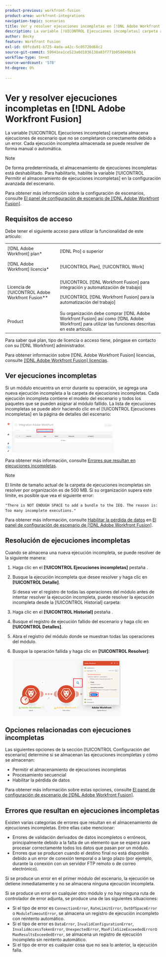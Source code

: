 ```yaml
---
product-previous: workfront-fusion
product-area: workfront-integrations
navigation-topic: scenarios
title: Ver y resolver ejecuciones incompletas en [!DNL Adobe Workfront Fusion]
description: La variable [!UICONTROL Ejecuciones incompletas] carpeta almacena ejecuciones de escenario que no se completaron correctamente debido a un error. Cada ejecución incompleta almacenada se puede resolver de forma manual o automática.
author: Becky
feature: Workfront Fusion
exl-id: 60fcda91-b725-4ada-a42c-5c05720d68c2
source-git-commit: 59941ea1ce523a0d1036138a83f771b058049b34
workflow-type: tm+mt
source-wordcount: '578'
ht-degree: 0%

---
```


# Ver y resolver ejecuciones incompletas en [!DNL Adobe Workfront Fusion]

La variable [!UICONTROL Ejecuciones incompletas] carpeta almacena ejecuciones de escenario que no se completaron correctamente debido a un error. Cada ejecución incompleta almacenada se puede resolver de forma manual o automática.

>[!NOTE]
>
>De forma predeterminada, el almacenamiento de ejecuciones incompletas está deshabilitado. Para habilitarlo, habilite la variable [!UICONTROL Permitir el almacenamiento de ejecuciones incompletas] en la configuración avanzada del escenario.
>
>Para obtener más información sobre la configuración de escenarios, consulte [El panel de configuración de escenario de [!DNL Adobe Workfront Fusion]](../../workfront-fusion/scenarios/scenario-settings-panel.md).

## Requisitos de acceso

Debe tener el siguiente acceso para utilizar la funcionalidad de este artículo:

<table style="table-layout:auto">  
 <col> 
 <col> 
 <tbody> 
  <tr> 
    <td role="rowheader">[!DNL Adobe Workfront] plan*</td> 
   <td> <p>[!DNL Pro] o superior</p> </td> 
  </tr> 
  <tr data-mc-conditions=""> 
   <td role="rowheader">[!DNL Adobe Workfront] licencia*</td> 
   <td> <p>[!UICONTROL Plan], [!UICONTROL Work]</p> </td> 
  </tr> 
  <tr> 
   <td role="rowheader">Licencia de [!UICONTROL Adobe Workfront Fusion**</td> 
  <td> <p>[!UICONTROL [!DNL Workfront Fusion] para integración y automatización de trabajo] </p><p>[!UICONTROL [!DNL Workfront Fusion] para la automatización del trabajo] </p>  </td>  
  </tr> 
  <tr> 
   <td role="rowheader">Product</td> 
   <td>Su organización debe comprar [!DNL Adobe Workfront Fusion] así como [!DNL Adobe Workfront] para utilizar las funciones descritas en este artículo.</td> 
  </tr> 
 </tbody> 
</table>

Para saber qué plan, tipo de licencia o acceso tiene, póngase en contacto con su [!DNL Workfront] administrador.

Para obtener información sobre [!DNL Adobe Workfront Fusion] licencias, consulte [[!DNL Adobe Workfront Fusion] licencias](../../workfront-fusion/get-started/license-automation-vs-integration.md).

## Ver ejecuciones incompletas

Si un módulo encuentra un error durante su operación, se agrega una nueva ejecución incompleta a la carpeta de ejecuciones incompletas. Cada ejecución incompleta contiene el modelo del escenario y todos los paquetes que se pueden asignar al módulo fallido. La lista de ejecuciones incompletas se puede abrir haciendo clic en el [!UICONTROL Ejecuciones incompletas] en la página de detalles del escenario:

![](assets/incomplete-executions-tab-350x102.png)

Para obtener más información, consulte [Errores que resultan en ejecuciones incompletas](#errors-resulting-into-incomplete-executions).

>[!NOTE]
>
>El límite de tamaño actual de la carpeta de ejecuciones incompletas sin resolver por organización es de 500 MB. Si su organización supera este límite, es posible que vea el siguiente error:
>
>`"There is NOT ENOUGH SPACE to add a bundle to the IEQ. The reason is: Too many incomplete executions."`
>
>Para obtener más información, consulte [Habilitar la pérdida de datos](../../workfront-fusion/scenarios/scenario-settings-panel.md#enable) en [El panel de configuración de escenario de [!DNL Adobe Workfront Fusion]](../../workfront-fusion/scenarios/scenario-settings-panel.md).

## Resolución de ejecuciones incompletas

Cuando se almacena una nueva ejecución incompleta, se puede resolver de la siguiente manera:

1. Haga clic en el **[!UICONTROL Ejecuciones incompletas]** pestaña .
1. Busque la ejecución incompleta que desee resolver y haga clic en **[!UICONTROL Detalle]**.


   Si desea ver el registro de todas las operaciones del módulo antes de intentar resolver la ejecución incompleta, puede resolver la ejecución incompleta desde la [!UICONTROL Historial] carpeta:

1. Haga clic en el **[!UICONTROL Historial]** pestaña .
1. Busque el registro de ejecución fallido del escenario y haga clic en **[!UICONTROL Detalles]**.
1. Abra el registro del módulo donde se muestran todas las operaciones del módulo.
1. Busque la operación fallida y haga clic en **[!UICONTROL Resolver]**:

   ![](assets/resolve-btn-350x188.png)

## Opciones relacionadas con ejecuciones incompletas

Las siguientes opciones de la sección [!UICONTROL Configuración del escenario] determine si se almacenan las ejecuciones incompletas y cómo se almacenan:

* Permitir el almacenamiento de ejecuciones incompletas
* Procesamiento secuencial
* Habilitar la pérdida de datos

Para obtener más información sobre estas opciones, consulte [El panel de configuración de escenario de [!DNL Adobe Workfront Fusion]](../../workfront-fusion/scenarios/scenario-settings-panel.md).

## Errores que resultan en ejecuciones incompletas

Existen varias categorías de errores que resultan en el almacenamiento de ejecuciones incompletas. Entre ellas cabe mencionar:

* Errores de validación derivados de datos incompletos o erróneos, principalmente debido a la falta de un elemento que se espera para procesar correctamente todos los datos que pasan por un módulo.
* Errores que se producen cuando el destino final no está disponible debido a un error de conexión temporal o a largo plazo (por ejemplo, durante la conexión con un servidor FTP remoto o de correo electrónico).

Si se produce un error en el primer módulo del escenario, la ejecución se detiene inmediatamente y no se almacena ninguna ejecución incompleta.

Si se produce un error en cualquier otro módulo y no hay ninguna ruta de controlador de error adjunta, se produce una de las siguientes situaciones:

* Si el tipo de error es `ConnectionError`, `RateLimitError`, `OutOfSpaceError` o `ModuleTimeoutError`, se almacena un registro de ejecución incompleto con reintento automático.
* Si el tipo de error es `DataError`, `InvalidConfigurationError`, `InvalidAccessTokenError`, `UnexpectedError`, `MaxFileSizeExceededError`o `MaxResultsExceededError`, se almacena un registro de ejecución incompleto sin reintento automático.
* Si el tipo de error es cualquier cosa que no sea lo anterior, la ejecución falla.
